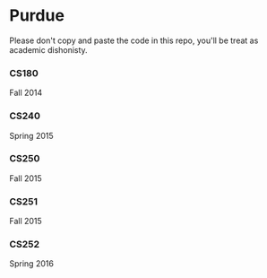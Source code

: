 # Purdue
Please don't copy and paste the code in this repo, you'll be treat as academic dishonisty.

### CS180
Fall 2014

### CS240
Spring 2015

### CS250
Fall 2015

### CS251
Fall 2015

### CS252
Spring 2016
